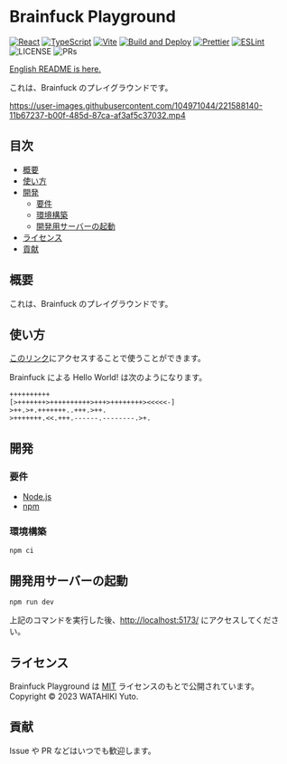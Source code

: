 # Brainfuck Playground

[![React](https://img.shields.io/badge/React-555.svg?logo=react)](https://ja.reactjs.org/)
[![TypeScript](https://img.shields.io/badge/TypeScript-007ACC.svg?logo=typescript&logoColor=white)](https://www.typescriptlang.org/ja/)
[![Vite](https://img.shields.io/badge/Vite-1e1e20.svg?logo=vite)](https://ja.vitejs.dev/)
[![Build and Deploy](https://github.com/chvmvd/brainfuck-playground/actions/workflows/deploy.yml/badge.svg)](https://github.com/chvmvd/brainfuck-playground/actions/workflows/deploy.yml)
[![Prettier](https://github.com/chvmvd/brainfuck-playground/actions/workflows/prettier.yml/badge.svg)](https://github.com/chvmvd/brainfuck-playground/actions/workflows/prettier.yml)
[![ESLint](https://github.com/chvmvd/brainfuck-playground/actions/workflows/eslint.yml/badge.svg)](https://github.com/chvmvd/brainfuck-playground/actions/workflows/eslint.yml)
![LICENSE](https://img.shields.io/badge/license-MIT-informational.svg)
![PRs](https://img.shields.io/badge/PRs-welcome-brightgreen.svg)

[English README is here.](README.md)

これは、Brainfuck のプレイグラウンドです。

https://user-images.githubusercontent.com/104971044/221588140-11b67237-b00f-485d-87ca-af3af5c37032.mp4

## 目次

- [概要](#概要)
- [使い方](#使い方)
- [開発](#開発)
  - [要件](#要件)
  - [環境構築](#環境構築)
  - [開発用サーバーの起動](#開発用サーバーの起動)
- [ライセンス](#ライセンス)
- [貢献](#貢献)

## 概要

これは、Brainfuck のプレイグラウンドです。

## 使い方

[このリンク](https://chvmvd.github.io/brainfuck-playground/)にアクセスすることで使うことができます。

Brainfuck による Hello World! は次のようになります。

```brainfuck
++++++++++
[>+++++++>++++++++++>+++>++++++++><<<<<-]
>++.>+.+++++++..+++.>++.
>+++++++.<<.+++.------.--------.>+.
```

## 開発

### 要件

- [Node.js](https://nodejs.org/ja/)
- [npm](https://www.npmjs.com/)

### 環境構築

```shell
npm ci
```

## 開発用サーバーの起動

```shell
npm run dev
```

上記のコマンドを実行した後、[http://localhost:5173/](http://localhost:5173/) にアクセスしてください。

## ライセンス

Brainfuck Playground は [MIT](https://opensource.org/licenses/MIT) ライセンスのもとで公開されています。
Copyright © 2023 WATAHIKI Yuto.

## 貢献

Issue や PR などはいつでも歓迎します。
